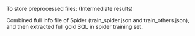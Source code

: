 To store preprocessed files: (Intermediate results)

Combined full info file of Spider (train_spider.json and train_others.json), and then extracted full gold SQL in spider training set.